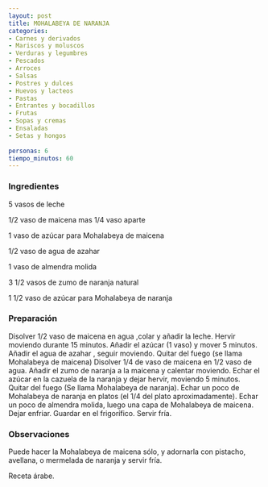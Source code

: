 ```yaml
---
layout: post
title: MOHALABEYA DE NARANJA
categories:
- Carnes y derivados
- Mariscos y moluscos
- Verduras y legumbres
- Pescados
- Arroces
- Salsas
- Postres y dulces
- Huevos y lacteos
- Pastas
- Entrantes y bocadillos
- Frutas
- Sopas y cremas
- Ensaladas
- Setas y hongos
 
personas: 6 
tiempo_minutos: 60 
---
```

<h3>Ingredientes</h3>
5 vasos de leche

1/2 vaso de maicena mas 1/4 vaso aparte

1 vaso de azúcar para Mohalabeya de maicena

1/2 vaso de agua de azahar

1 vaso de almendra molida

3 1/2 vasos de zumo de naranja natural

1 1/2 vaso de azúcar para Mohalabeya de naranja

<h3>Preparación</h3>
Disolver 1/2 vaso de maicena en agua ,colar y añadir la leche. Hervir moviendo durante 15 minutos. Añadir el azúcar (1 vaso) y mover 5 minutos. Añadir el agua de azahar , seguir moviendo. Quitar del fuego (se llama Mohalabeya de maicena) Disolver 1/4 de vaso de maicena en 1/2 vaso de agua. Añadir el zumo de naranja a la maicena y calentar moviendo. Echar el azúcar en la cazuela de la naranja y dejar hervir, moviendo 5 minutos. Quitar del fuego (Se llama Mohalabeya de naranja). Echar un poco de Mohalabeya de naranja en platos (el 1/4 del plato aproximadamente). Echar un poco de almendra molida, luego una capa de Mohalabeya de maicena. Dejar enfriar. Guardar en el frigorífico. Servir fría.

<h3>Observaciones</h3>
Puede hacer la Mohalabeya de maicena sólo, y adornarla con pistacho, avellana, o mermelada de naranja y servir fría.

Receta árabe.

